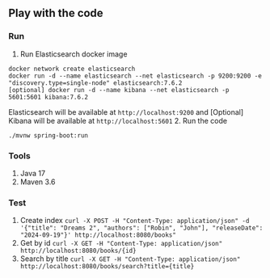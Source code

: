 ## Play with the code
### Run
1. Run Elasticsearch docker image
```
docker network create elasticsearch
docker run -d --name elasticsearch --net elasticsearch -p 9200:9200 -e "discovery.type=single-node" elasticsearch:7.6.2
[optional] docker run -d --name kibana --net elasticsearch -p 5601:5601 kibana:7.6.2
```
Elasticsearch will be available at `http://localhost:9200` and [Optional] Kibana will be available at `http://localhost:5601`
2. Run the code
```
./mvnw spring-boot:run
```

### Tools
1. Java 17
2. Maven 3.6

### Test
1. Create index
```curl -X POST -H "Content-Type: application/json" -d '{"title": "Dreams 2", "authors": ["Robin", "John"], "releaseDate": "2024-09-19"}' http://localhost:8080/books"```
2. Get by id
```curl -X GET -H "Content-Type: application/json" http://localhost:8080/books/{id}```
3. Search by title
```curl -X GET -H "Content-Type: application/json" http://localhost:8080/books/search?title={title}```
